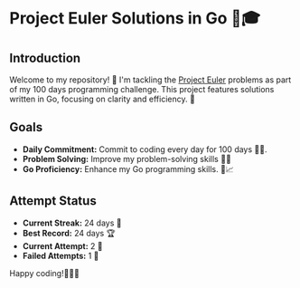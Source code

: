 # Project Euler Solutions in Go 🚀🎓

## Introduction
Welcome to my repository! 🎉 I'm tackling the [Project Euler](https://projecteuler.net/) problems as part of my 100 days programming challenge. This project features solutions written in Go, focusing on clarity and efficiency. 🌟

## Goals
- **Daily Commitment:** Commit to coding every day for 100 days 📆🔥.
- **Problem Solving:** Improve my problem-solving skills 🧠💡
- **Go Proficiency:** Enhance my Go programming skills. 🐹📈

## Attempt Status
  - **Current Streak:** 24 days 🌟
  - **Best Record:** 24 days 🏆
  - **Current Attempt:** 2 🎯
  - **Failed Attempts:** 1 🚫

Happy coding!👨🏾‍💻
